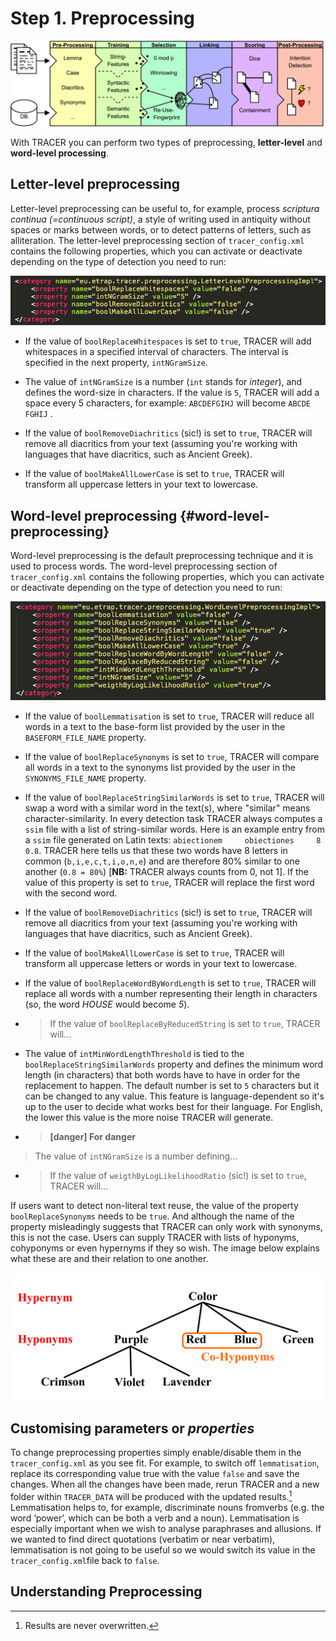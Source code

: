 # Step 1. Preprocessing

![](/assets/architecture.png)

With TRACER you can perform two types of preprocessing, **letter-level** and **word-level processing**.

## Letter-level preprocessing

Letter-level preprocessing can be useful to, for example, process _scriptura continua \(=continuous script\)_, a style of writing used in antiquity without spaces or marks between words, or to detect patterns of letters, such as alliteration. The letter-level preprocessing section of `tracer_config.xml` contains the following properties, which you can activate or deactivate depending on the type of detection you need to run:

![](/assets/letter_level_prep.png)

* If the value of `boolReplaceWhitespaces` is set to `true`, TRACER will add whitespaces in a specified interval of characters. The interval is specified in the next property, `intNGramSize`.

* The value of `intNGramSize` is a number \(`int` stands for _integer_\), and defines the word-size in characters. If the value is `5`, TRACER will add a space every 5 characters, for example: `ABCDEFGIHJ` will become `ABCDE` `FGHIJ` .

* If the value of `boolRemoveDiachritics` \(sic!\) is set to `true`, TRACER will remove all diacritics from your text \(assuming you're working with languages that have diacritics, such as Ancient Greek\).

* If the value of `boolMakeAllLowerCase` is set to `true`, TRACER will transform all uppercase letters in your text to lowercase.

## Word-level preprocessing {#word-level-preprocessing}

Word-level preprocessing is the default preprocessing technique and it is used to process words. The word-level preprocessing section of `tracer_config.xml` contains the following properties, which you can activate or deactivate depending on the type of detection you need to run:

![](/assets/word_level_prep.png)

* If the value of `boolLemmatisation` is set to `true`, TRACER will reduce all words in a text to the base-form list provided by the user in the `BASEFORM_FILE_NAME` property.

* If the value of `boolReplaceSynonyms` is set to `true`, TRACER will compare all words in a text to the synonyms list provided by the user in the `SYNONYMS_FILE_NAME` property.

* If the value of `boolReplaceStringSimilarWords` is set to `true`, TRACER will swap a word with a similar word in the text\(s\), where "similar" means character-similarity. In every detection task TRACER always computes a `ssim` file with a list of string-similar words. Here is an example entry from a `ssim` file generated on Latin texts: `abiectionem     obiectiones     8       0.8`. TRACER here tells us that these two words have 8 letters in common \(`b,i,e,c,t,i,o,n,e`\) and are therefore 80% similar to one another \(`0.8 = 80%`\)  \[**NB:** TRACER always counts from 0, not 1\]. If the value of this property is set to `true`, TRACER will replace the first word with the second word.

* If the value of `boolRemoveDiachritics` \(sic!\) is set to `true`, TRACER will remove all diacritics from your text \(assuming you're working with languages that have diacritics, such as Ancient Greek\).

* If the value of `boolMakeAllLowerCase` is set to `true`, TRACER will transform all uppercase letters or words in your text to lowercase.

* If the value of `boolReplaceWordByWordLength` is set to `true`, TRACER will replace all words with a number representing their length in characters \(so, the word _HOUSE_ would become _5_\).

* > If the value of `boolReplaceByReducedString` is set to `true`, TRACER will...
* The value of `intMinWordLengthThreshold` is tied to the `boolReplaceStringSimilarWords` property and defines the minimum word length \(in characters\) that both words have to have in order for the replacement to happen. The default number is set to `5` characters but it can be changed to any value. This feature is language-dependent so it's up to the user to decide what works best for their language. For English, the lower this value is the more noise TRACER will generate.


* > **[danger] For danger**
>
> The value of `intNGramSize` is a number defining...

* > If the value of `weigthByLogLikelihoodRatio` \(sic!\) is set to `true`, TRACER will...

If users want to detect non-literal text reuse, the value of the property `boolReplaceSynonyms` needs to be `true`. And although the name of the property misleadingly suggests that TRACER can only work with synonyms, this is not the case. Users can supply TRACER with lists of hyponyms, cohyponyms or even hypernyms if they so wish. The image below explains what these are and their relation to one another.

![hyper-hypo-cohyponym](/assets/hyper-hypo-cohyponym.png "Linguistic tree illustrating relationships between terms describing colour. Source: Wikimedia Commons.")

## Customising parameters or _properties_

To change preprocessing properties simply enable/disable them in the `tracer_config.xml` as you see fit. For example, to switch off `lemmatisation`, replace its corresponding value true with the value `false` and save the changes. When all the changes have been made, rerun TRACER and a new folder within `TRACER_DATA` will be produced with the updated results.[^1] Lemmatisation helps to, for example, discriminate nouns fromverbs \(e.g. the word ‘power’, which can be both a verb and a noun\). Lemmatisation is especially important when we wish to analyse paraphrases and allusions. If we wanted to find direct quotations \(verbatim or near verbatim\), lemmatisation is not going to be useful so we would switch its value in the `tracer_config.xml`file back to `false`.

## Understanding Preprocessing

[^1]: Results are never overwritten.

